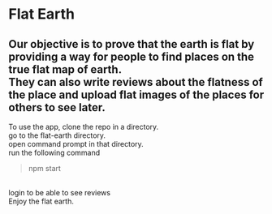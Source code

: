 # Flat Earth
Our objective is to prove that the earth is flat by providing a way for people to find places on the true flat map of earth.<br>
They can also write reviews about the flatness of the place and upload flat images of the places for others to see later.
--------------------
To use the app, clone the repo in a directory.<br>
go to the flat-earth directory.<br>
open command prompt in that directory.<br>
run the following command<br>
>npm start
<br>
login to be able to see reviews<br>
Enjoy the flat earth.